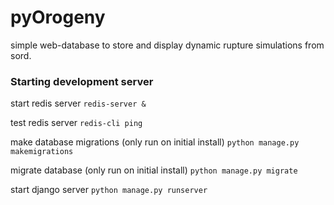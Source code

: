 # pyOrogeny
simple web-database to store and display dynamic rupture simulations from sord. 


### Starting development server

start redis server
``` redis-server & ```

test redis server
``` redis-cli ping ```

make database migrations (only run on initial install)
``` python manage.py makemigrations ```

migrate database (only run on initial install)
``` python manage.py migrate ``` 

start django server
``` python manage.py runserver ```





